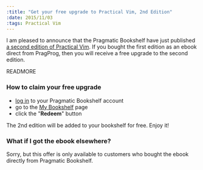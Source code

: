 ```yaml
--- 
:title: "Get your free upgrade to Practical Vim, 2nd Edition"
:date: 2015/11/03
:tags: Practical Vim
---
```


I am pleased to announce that the Pragmatic Bookshelf have just published [a second edition of Practical Vim][dnvim2].
If you bought the first edition as an ebook direct from PragProg, then you will receive a free upgrade to the second edition.

READMORE

### How to claim your free upgrade

* [log in][login] to your Pragmatic Bookshelf account
* go to the [My Bookshelf][bookshelf] page
* click the "**Redeem**" button

The 2nd edition will be added to your bookshelf for free. Enjoy it!

### What if I got the ebook elsewhere?

Sorry, but this offer is only available to customers who bought the ebook directly from Pragmatic Bookshelf. 

[login]: https://pragprog.com/login
[dnvim2]: https://pragprog.com/book/dnvim2/practical-vim-second-edition
[bookshelf]: https://pragprog.com/my_bookshelf
